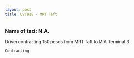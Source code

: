 ```yaml
---
layout: post
title: UVT918 - MRT Taft
---
```


### Name of taxi: N.A.

Driver contracting 150 pesos from MRT Taft to MIA Terminal 3

```Contracting```
